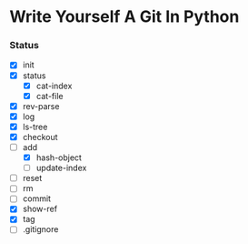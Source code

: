 Write Yourself A Git In Python
===============================

### Status
- [x] init
- [x] status
  - [x] cat-index
  - [x] cat-file
- [x] rev-parse
- [x] log
- [x] ls-tree
- [x] checkout
- [ ] add
  - [x] hash-object
  - [ ] update-index
- [ ] reset
- [ ] rm
- [ ] commit
- [x] show-ref
- [x] tag
- [ ] .gitignore
